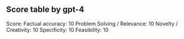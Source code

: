 ## Score table by gpt-4
Score: 
Factual accuracy: 10
Problem Solving / Relevance: 10
Novelty / Creativity: 10
Specificity: 10
Feasibility: 10